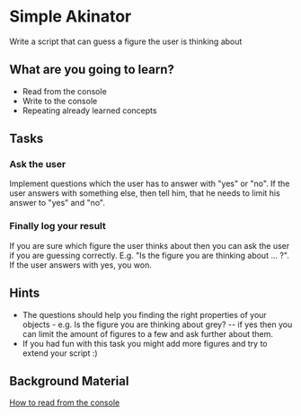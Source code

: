 # Simple Akinator

Write a script that can guess a figure the user is thinking about

## What are you going to learn?

* Read from the console
* Write to the console
* Repeating already learned concepts

## Tasks

### Ask the user
Implement questions which the user has to answer with "yes" or "no". If the user answers with something else, then tell him, that he needs to limit his answer to "yes" and "no".

### Finally log your result
If you are sure which figure the user thinks about then you can ask the user if you are guessing correctly. E.g. "Is the figure you are thinking about ... ?". If the user answers with yes, you won.

## Hints
* The questions should help you finding the right properties of your objects - e.g. Is the figure you are thinking about grey? -- if yes then you can limit the amount of figures to a few and ask further about them.
* If you had fun with this task you might add more figures and try to extend your script :)

## Background Material
[How to read from the console](prompt-sync.md)
